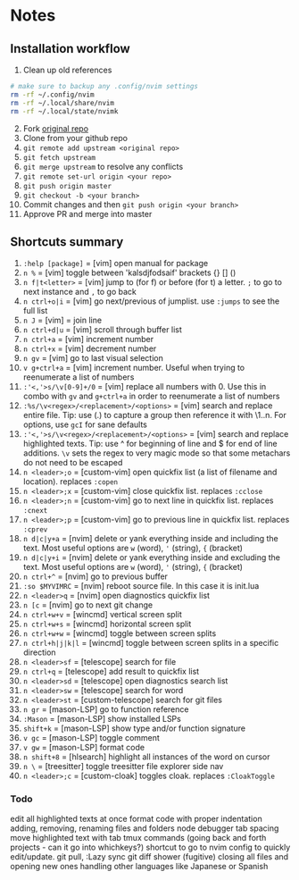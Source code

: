# Notes

## Installation workflow

1. Clean up old references

``` bash
# make sure to backup any .config/nvim settings
rm -rf ~/.config/nvim
rm -rf ~/.local/share/nvim
rm -rf ~/.local/state/nvimk
```

2. Fork [original repo](https://github.com/nvim-lua/kickstart.nvim)
3. Clone from your github repo
4. `git remote add upstream <original repo>`
5. `git fetch upstream`
6. `git merge upstream` to resolve any conflicts
7. `git remote set-url origin <your repo>`
7. `git push origin master`
6. `git checkout -b <your branch>`
7. Commit changes and then `git push origin <your branch>`
8. Approve PR and merge into master

## Shortcuts summary

1. `:help [package]` = [vim] open manual for package
2. `n %` = [vim] toggle between 'kalsdjfodsaif' brackets {} [] ()
3. `n f|t<letter>` = [vim] jump to (for f) or before (for t) a letter. `;` to go to next instance and `,` to go back 
4. `n ctrl+o|i` = [vim] go next/previous of jumplist. use `:jumps` to see the full list
5. `n J` = [vim] = join line
6. `n ctrl+d|u` = [vim] scroll through buffer list
7. `n ctrl+a` = [vim] increment number
8. `n ctrl+x` = [vim] decrement number
9. `n gv` = [vim] go to last visual selection
10. `v g+ctrl+a` = [vim] increment number. Useful when trying to reenumerate a list of numbers
11. `:'<,'>s/\v[0-9]+/0` = [vim] replace all numbers with 0. Use this in combo with `gv` and `g+ctrl+a` in order to reenumerate a list of numbers
12. `:%s/\v<regex>/<replacement>/<options>` = [vim] search and replace entire file. Tip: use \(.\) to capture a group then reference it with \1..n. For options, use `gcI` for sane defaults
13. `:'<,'>s/\v<regex>/<replacement>/<options>` = [vim] search and replace highlighted texts. Tip: use ^ for beginning of line and $ for end of line additions. `\v` sets the regex to very magic mode so that some metachars do not need to be escaped
14. `n <leader>;o` = [custom-vim] open quickfix list (a list of filename and location). replaces `:copen`
15. `n <leader>;x` = [custom-vim] close quickfix list. replaces `:cclose`
16. `n <leader>;n` = [custom-vim] go to next line in quickfix list. replaces `:cnext`
17. `n <leader>;p` = [custom-vim] go to previous line in quickfix list. replaces `:cprev`
18. `n d|c|y+a` = [nvim] delete or yank everything inside and including the text. Most useful options are `w` (word), `'` (string), `{` (bracket)
19. `n d|c|y+i` = [nvim] delete or yank everything inside and excluding the text. Most useful options are `w` (word), `'` (string), `{` (bracket)
20. `n ctrl+^` = [nvim] go to previous buffer
21. `:so $MYVIMRC` = [nvim] reboot source file. In this case it is init.lua
22. `n <leader>q` = [nvim] open diagnostics quickfix list
23. `n [c` = [nvim] go to next git change
24. `n ctrl+w+v` = [wincmd] vertical screen split
25. `n ctrl+w+s` = [wincmd] horizontal screen split
26. `n ctrl+w+w` = [wincmd] toggle between screen splits
27. `n ctrl+h|j|k|l` = [wincmd] toggle between screen splits in a specific direction
28. `n <leader>sf` = [telescope] search for file
29. `n ctrl+q` = [telescope] add result to quickfix list
30. `n <leader>sd` = [telescope] open diagnostics search list
31. `n <leader>sw` = [telescope] search for word
32. `n <leader>st` = [custom-telescope] search for git files
33. `n gr` = [mason-LSP] go to function reference
34. `:Mason` = [mason-LSP] show installed LSPs
35. `shift+k` = [mason-LSP] show type and/or function signature
36. `v gc` = [mason-LSP] toggle comment
37. `v gw` = [mason-LSP] format code 
38. `n shift+8` = [hlsearch] highlight all instances of the word on cursor
39. `n \` = [treesitter] toggle treesitter file explorer side nav
40. `n <leader>;c` = [custom-cloak] toggles cloak. replaces `:CloakToggle`

### Todo

edit all highlighted texts at once
format code with proper indentation
adding, removing, renaming files and folders
node debugger
tab spacing
move highlighted text with tab
tmux commands (going back and forth projects - can it go into whichkeys?)
shortcut to go to nvim config to quickly edit/update. git pull, :Lazy sync
git diff shower (fugitive)
closing all files and opening new ones
handling other languages like Japanese or Spanish

